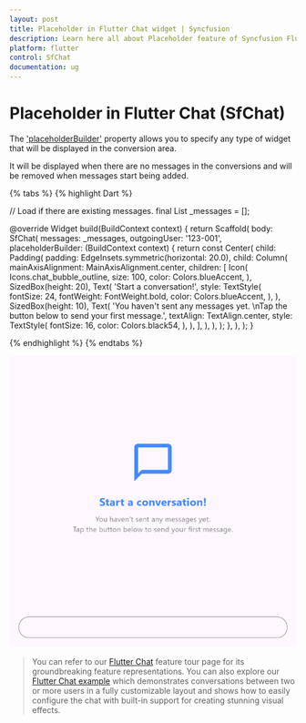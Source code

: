 ```yaml
---
layout: post
title: Placeholder in Flutter Chat widget | Syncfusion
description: Learn here all about Placeholder feature of Syncfusion Flutter Chat (SfChat) widget, including its properties and more.
platform: flutter
control: SfChat
documentation: ug
---
```


# Placeholder in Flutter Chat (SfChat)

The ['placeholderBuilder'](https://pub.dev/documentation/syncfusion_flutter_chat/latest/syncfusion_flutter_chat/SfChat/placeholderBuilder.html) property allows you to specify any type of widget that will be displayed in the conversion area.

It will be displayed when there are no messages in the conversions and will be removed when messages start being added.

{% tabs %}
{% highlight Dart %}

  // Load if there are existing messages.
  final List<ChatMessage> _messages = <ChatMessage>[];

  @override
  Widget build(BuildContext context) {
    return Scaffold(
      body: SfChat(
        messages: _messages,
        outgoingUser: '123-001',
        placeholderBuilder: (BuildContext context) {
          return const Center(
            child: Padding(
              padding: EdgeInsets.symmetric(horizontal: 20.0),
              child: Column(
                mainAxisAlignment: MainAxisAlignment.center,
                children: [
                  Icon(
                    Icons.chat_bubble_outline,
                    size: 100,
                    color: Colors.blueAccent,
                  ),
                  SizedBox(height: 20),
                  Text(
                    'Start a conversation!',
                    style: TextStyle(
                      fontSize: 24,
                      fontWeight: FontWeight.bold,
                      color: Colors.blueAccent,
                    ),
                  ),
                  SizedBox(height: 10),
                  Text(
                    'You haven\'t sent any messages yet. \nTap the button below to send your first message.',
                    textAlign: TextAlign.center,
                    style: TextStyle(
                      fontSize: 16,
                      color: Colors.black54,
                    ),
                  ),
                ],
              ),
            ),
          );
        },
      ),
    );
  }

{% endhighlight %}
{% endtabs %}

![Chat composer support](images/placeholder/placeholder-chat.png)

>You can refer to our [Flutter Chat](https://www.syncfusion.com/flutter-widgets/flutter-chat) feature tour page for its groundbreaking feature representations. You can also explore our [Flutter Chat example](https://flutter.syncfusion.com/#/chat/getting-started) which demonstrates conversations between two or more users in a fully customizable layout and shows how to easily configure the chat with built-in support for creating stunning visual effects.